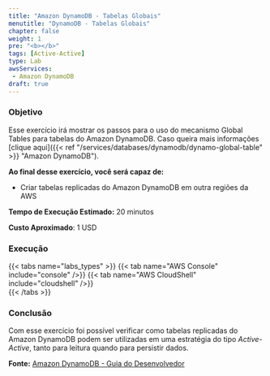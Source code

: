 ```yaml
---
title: "Amazon DynamoDB - Tabelas Globais"
menutitle: "DynamoDB - Tabelas Globais"
chapter: false
weight: 1
pre: "<b></b>"
tags: [Active-Active]
type: Lab
awsServices:
 - Amazon DynamoDB
draft: true
---
```


### Objetivo

Esse exercício irá mostrar os passos para o uso do mecanismo Global Tables para tabelas do Amazon DynamoDB. Caso queira mais informações [clique aqui]({{< ref "/services/databases/dynamodb/dynamo-global-table" >}} "Amazon DynamoDB").

**Ao final desse exercício, você será capaz de:**
- Criar tabelas replicadas do Amazon DynamoDB em outra regiões da AWS

**Tempo de Execução Estimado:** 20 minutos

**Custo Aproximado**: 1 USD

### Execução
{{< tabs name="labs_types" >}} 
{{< tab name="AWS Console" include="console" />}} 
{{< tab name="AWS CloudShell" include="cloudshell" />}}  
{{< /tabs >}}

### Conclusão

Com esse exercício foi possível verificar como tabelas replicadas do Amazon DynamoDB podem ser utilizadas em uma estratégia do tipo *Active-Active*, tanto para leitura quando para persistir dados.  

**Fonte:** [Amazon DynamoDB - Guia do Desenvolvedor](https://docs.aws.amazon.com/pt_br/amazondynamodb/latest/developerguide/V2globaltables.tutorial.html)


<!-- TODO: Incluir estimativa de custos!!! --->

